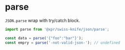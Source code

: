 # parse

`JSON.parse` wrap with try/catch block.

```typescript
import parse from '@xpr/swiss-knife/json/parse';

const data = parse('{"foo":"bar"}');
const empry = parse('-not-valid-json-'); // undefined
```

